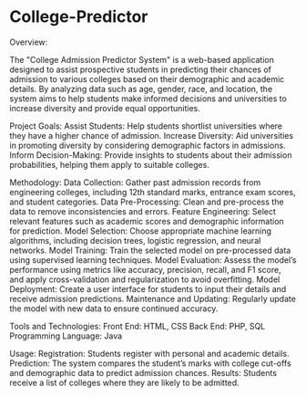 # College-Predictor
Overview:

The "College Admission Predictor System" is a web-based application designed to assist prospective students in predicting their chances of admission to various colleges based on their demographic and academic details. By analyzing data such as age, gender, race, and location, the system aims to help students make informed decisions and universities to increase diversity and provide equal opportunities.

Project Goals:
Assist Students: Help students shortlist universities where they have a higher chance of admission.
Increase Diversity: Aid universities in promoting diversity by considering demographic factors in admissions.
Inform Decision-Making: Provide insights to students about their admission probabilities, helping them apply to suitable colleges.

Methodology:
Data Collection: Gather past admission records from engineering colleges, including 12th standard marks, entrance exam scores, and student categories.
Data Pre-Processing: Clean and pre-process the data to remove inconsistencies and errors.
Feature Engineering: Select relevant features such as academic scores and demographic information for prediction.
Model Selection: Choose appropriate machine learning algorithms, including decision trees, logistic regression, and neural networks.
Model Training: Train the selected model on pre-processed data using supervised learning techniques.
Model Evaluation: Assess the model’s performance using metrics like accuracy, precision, recall, and F1 score, and apply cross-validation and regularization to avoid overfitting.
Model Deployment: Create a user interface for students to input their details and receive admission predictions.
Maintenance and Updating: Regularly update the model with new data to ensure continued accuracy.

Tools and Technologies:
Front End: HTML, CSS
Back End: PHP, SQL
Programming Language: Java

Usage:
Registration: Students register with personal and academic details.
Prediction: The system compares the student’s marks with college cut-offs and demographic data to predict admission chances.
Results: Students receive a list of colleges where they are likely to be admitted.
